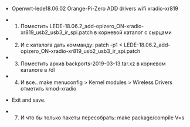 * Openwrt-lede18.06.02 Orange-Pi-Zero ADD drivers wifi xradio-xr819

* 1. Поместить LEDE-18.06.2_add-opizero_ON-xradio-xr819_usb2_usb3_ir_spi.patch в корневой каталог с сырцами
* 2. И с каталога дать комманду: patch -p1 < LEDE-18.06.2_add-opizero_ON-xradio-xr819_usb2_usb3_ir_spi.patch
* 3. Поместить архив backports-2019-03-13.tar.xz в корневом каталоге в /dl
* 4. И все.. make menuconfig > Kernel modules > Wireless Drivers отметить <m> kmod-xradio
* Exit and save.
* 7. И что бы только пакеты пересобрать: make package/compile V=s
